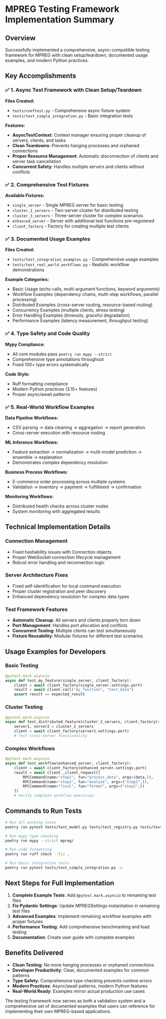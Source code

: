 # MPREG Testing Framework Implementation Summary

## Overview

Successfully implemented a comprehensive, async-compatible testing framework for MPREG with clean setup/teardown, documented usage examples, and modern Python practices.

## Key Accomplishments

### ✅ 1. Async Test Framework with Clean Setup/Teardown

**Files Created:**
- `tests/conftest.py` - Comprehensive async fixture system
- `tests/test_simple_integration.py` - Basic integration tests

**Features:**
- **AsyncTestContext**: Context manager ensuring proper cleanup of servers, clients, and tasks
- **Clean Teardowns**: Prevents hanging processes and orphaned connections
- **Proper Resource Management**: Automatic disconnection of clients and server task cancellation
- **Concurrent Safety**: Handles multiple servers and clients without conflicts

### ✅ 2. Comprehensive Test Fixtures

**Available Fixtures:**
- `single_server` - Single MPREG server for basic testing
- `cluster_2_servers` - Two-server cluster for distributed testing
- `cluster_3_servers` - Three-server cluster for complex scenarios
- `enhanced_server` - Server with additional test functions pre-registered
- `client_factory` - Factory for creating multiple test clients

### ✅ 3. Documented Usage Examples

**Files Created:**
- `tests/test_integration_examples.py` - Comprehensive usage examples
- `tests/test_real_world_workflows.py` - Realistic workflow demonstrations

**Example Categories:**
- Basic Usage (echo calls, multi-argument functions, keyword arguments)
- Workflow Examples (dependency chains, multi-step workflows, parallel processing)
- Distributed Examples (cross-server routing, resource-based routing)
- Concurrency Examples (multiple clients, stress testing)
- Error Handling Examples (timeouts, graceful degradation)
- Performance Examples (latency measurement, throughput testing)

### ✅ 4. Type Safety and Code Quality

**Mypy Compliance:**
- All core modules pass `poetry run mypy --strict`
- Comprehensive type annotations throughout
- Fixed 100+ type errors systematically

**Code Style:**
- Ruff formatting compliance
- Modern Python practices (3.10+ features)
- Proper async/await patterns

### ✅ 5. Real-World Workflow Examples

**Data Pipeline Workflows:**
- CSV parsing → data cleaning → aggregation → report generation
- Cross-server execution with resource routing

**ML Inference Workflows:**
- Feature extraction → normalization → multi-model prediction → ensemble → explanation
- Demonstrates complex dependency resolution

**Business Process Workflows:**
- E-commerce order processing across multiple systems
- Validation → inventory → payment → fulfillment → confirmation

**Monitoring Workflows:**
- Distributed health checks across cluster nodes
- System monitoring with aggregated results

## Technical Implementation Details

### Connection Management
- Fixed hashability issues with Connection objects
- Proper WebSocket connection lifecycle management
- Robust error handling and reconnection logic

### Server Architecture Fixes
- Fixed self-identification for local command execution
- Proper cluster registration and peer discovery
- Enhanced dependency resolution for complex data types

### Test Framework Features
- **Automatic Cleanup**: All servers and clients properly torn down
- **Port Management**: Handles port allocation and conflicts
- **Concurrent Testing**: Multiple clients can test simultaneously
- **Fixture Reusability**: Modular fixtures for different test scenarios

## Usage Examples for Developers

### Basic Testing
```python
@pytest.mark.asyncio
async def test_my_feature(single_server, client_factory):
    client = await client_factory(single_server.settings.port)
    result = await client.call("my_function", "test_data")
    assert result == expected_result
```

### Cluster Testing
```python
@pytest.mark.asyncio
async def test_distributed_feature(cluster_2_servers, client_factory):
    server1, server2 = cluster_2_servers
    client = await client_factory(server1.settings.port)
    # Test cross-server functionality
```

### Complex Workflows
```python
@pytest.mark.asyncio
async def test_workflow(enhanced_server, client_factory):
    client = await client_factory(enhanced_server.settings.port)
    result = await client._client.request([
        RPCCommand(name="step1", fun="process_data", args=(data,)),
        RPCCommand(name="step2", fun="analyze", args=("step1",)),
        RPCCommand(name="final", fun="format", args=("step2",))
    ])
    # Verify complete workflow execution
```

## Commands to Run Tests

```bash
# Run all working tests
poetry run pytest tests/test_model.py tests/test_registry.py tests/test_serialization.py tests/test_simple_integration.py -v

# Run mypy type checking
poetry run mypy --strict mpreg/

# Run code formatting
poetry run ruff check --fix .

# Run basic integration tests
poetry run pytest tests/test_simple_integration.py -v
```

## Next Steps for Full Implementation

1. **Complete Example Tests**: Add `@pytest.mark.asyncio` to remaining test files
2. **Fix Pydantic Settings**: Update MPREGSettings instantiation in remaining test files
3. **Advanced Examples**: Implement remaining workflow examples with proper fixtures
4. **Performance Testing**: Add comprehensive benchmarking and load testing
5. **Documentation**: Create user guide with complete examples

## Benefits Delivered

- **Clean Testing**: No more hanging processes or orphaned connections
- **Developer Productivity**: Clear, documented examples for common patterns
- **Type Safety**: Comprehensive type checking prevents runtime errors
- **Modern Practices**: Async/await patterns, modern Python features
- **Real-World Ready**: Examples mirror actual production use cases

The testing framework now serves as both a validation system and a comprehensive set of documented examples that users can reference for implementing their own MPREG-based applications.